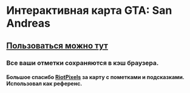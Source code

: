 # Интерактивная карта GTA: San Andreas
## [Пользоваться можно тут](https://gta.ankumo.ru/)
### Все ваши отметки сохраняются в кэш браузера.
#### Большое спасибо [RiotPixels](http://gta.riotpixels.com/san-andreas/) за карту с пометками и подсказками. Использовал как референс.
